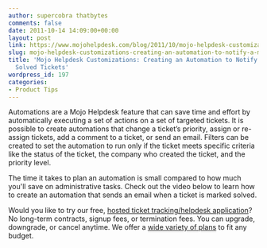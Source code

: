 ```yaml
---
author: supercobra thatbytes
comments: false
date: 2011-10-14 14:09:00+00:00
layout: post
link: https://www.mojohelpdesk.com/blog/2011/10/mojo-helpdesk-customizations-creating-an-automation-to-notify-a-manager-of-solved-tickets/
slug: mojo-helpdesk-customizations-creating-an-automation-to-notify-a-manager-of-solved-tickets
title: 'Mojo Helpdesk Customizations: Creating an Automation to Notify a Manager of
  Solved Tickets'
wordpress_id: 197
categories:
- Product Tips
---
```


Automations are a Mojo Helpdesk feature that can save time and effort by automatically executing a set of actions on a set of targeted tickets. It is possible to create automations that change a ticket’s priority, assign or re-assign tickets, add a comment to a ticket, or send an email. Filters can be created to set the automation to run only if the ticket meets specific criteria like the status of the ticket, the company who created the ticket, and the priority level.  
  


The time it takes to plan an automation is small compared to how much you'll save on administrative tasks. Check out the video below to learn how to create an automation that sends an email when a ticket is marked solved. 

  


  
  
  


Would you like to try our free, [ hosted ticket tracking/helpdesk application](http://www.mojohelpdesk.com/)?  No long-term contracts, signup fees, or termination fees. You can upgrade, downgrade, or cancel anytime.  We offer a [wide variety of plans](http://signup.mojohelpdesk.com/signup) to fit any budget. 
